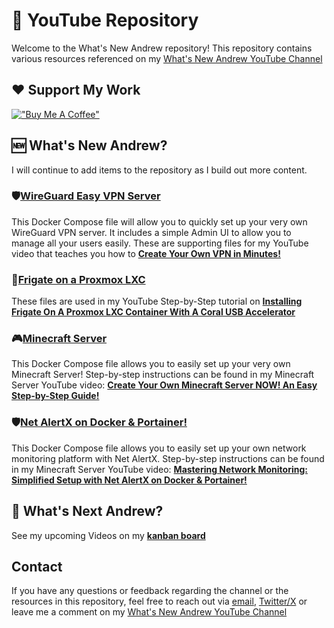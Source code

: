 # 🎥 YouTube Repository

Welcome to the What's New Andrew repository! This repository contains various resources referenced on my [What's New Andrew YouTube Channel](https://www.youtube.com/channel/UCdIpxAnBnQa9ORpyMqwcYDw?sub_confirmation=1)

## ❤️ Support My Work
[!["Buy Me A Coffee"](https://www.buymeacoffee.com/assets/img/custom_images/orange_img.png)](https://buymeacoffee.com/andrewbusbee)

## 🆕 What's New Andrew?
I will continue to add items to the repository as I build out more content.  

### 🛡️[WireGuard Easy VPN Server](https://github.com/WhatsNewAndrew/YouTube/blob/main/docker-compose/wireguard-easy/compose.yml)
This Docker Compose file will allow you to quickly set up your very own WireGuard VPN server.  It includes a simple Admin UI to allow you to manage all your users easily.  These are supporting files for my YouTube video that teaches you how to **[Create Your Own VPN in Minutes!](https://youtu.be/T8DaZSA2JG8?si=Xf8NA4QRD0N0iZzu)**

### 🎥[Frigate on a Proxmox LXC](https://github.com/WhatsNewAndrew/YouTube/tree/main/docker-compose/frigate)
These files are used in my YouTube Step-by-Step tutorial on **[Installing Frigate On A Proxmox LXC Container With A Coral USB Accelerator](https://youtu.be/zKk9dnAp8FM)**

### 🎮[Minecraft Server](https://github.com/WhatsNewAndrew/YouTube/blob/main/docker-compose/minecraft/compose.yml)
This Docker Compose file allows you to easily set up your very own Minecraft Server!  Step-by-step instructions can be found in my Minecraft Server YouTube video: **[Create Your Own Minecraft Server NOW! An Easy Step-by-Step Guide!](https://youtu.be/rMznOxsnHTU)**

### 🛡️[Net AlertX on Docker & Portainer!](https://github.com/WhatsNewAndrew/YouTube/blob/main/docker-compose/netalertx/compose.yml)
This Docker Compose file allows you to easily set up your own network monitoring platform with Net AlertX.  Step-by-step instructions can be found in my Minecraft Server YouTube video: **[Mastering Network Monitoring: Simplified Setup with Net AlertX on Docker & Portainer!](https://youtu.be/5dHG2gEUWxQ)**

## 🔭 What's Next Andrew?
See my upcoming Videos on my **[kanban board](https://whatsnewandrew.com/whats-next-andrew/)**

##  Contact

If you have any questions or feedback regarding the channel or the resources in this repository, feel free to reach out via [email](mailto:andrew@whatsnewandrew.com), [Twitter/X](https://x.com/whatsnewandrew) or leave me a comment on my [What's New Andrew YouTube Channel](https://www.youtube.com/channel/UCdIpxAnBnQa9ORpyMqwcYDw?sub_confirmation=1)

<!--
**WhatsNewAndrew/WhatsNewAndrew** is a ✨ _special_ ✨ repository because its `README.md` (this file) appears on your GitHub profile.

CHEAT SHEET FOR MARKDOWN
https://www.markdownguide.org/cheat-sheet/

Here are some ideas to get you started:

- 🔭 I’m currently working on ...
- 🌱 I’m currently learning ...
- 👯 I’m looking to collaborate on ...
- 🤔 I’m looking for help with ...
- 💬 Ask me about ...
- 📫 How to reach me: ...
- 😄 Pronouns: ...
- ⚡ Fun fact: ...
-->
